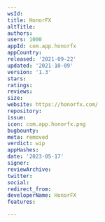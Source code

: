 ```yaml
---
wsId: 
title: HonorFX
altTitle: 
authors: 
users: 1000
appId: com.app.honorfx
appCountry: 
released: '2021-09-22'
updated: '2021-10-09'
version: '1.3'
stars: 
ratings: 
reviews: 
size: 
website: https://honorfx.com/
repository: 
issue: 
icon: com.app.honorfx.png
bugbounty: 
meta: removed
verdict: wip
appHashes: 
date: '2023-05-17'
signer: 
reviewArchive: 
twitter: 
social: 
redirect_from: 
developerName: HonorFX
features: 

---
```


